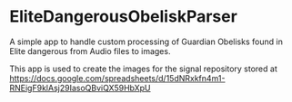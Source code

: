 # EliteDangerousObeliskParser
A simple app to handle custom processing of Guardian Obelisks found in Elite dangerous from Audio files to images. 

This app is used to create the images for the signal repository stored at 
https://docs.google.com/spreadsheets/d/15dNRxkfn4m1-RNEigF9klAsj29IasoQBviQX59HbXpU
